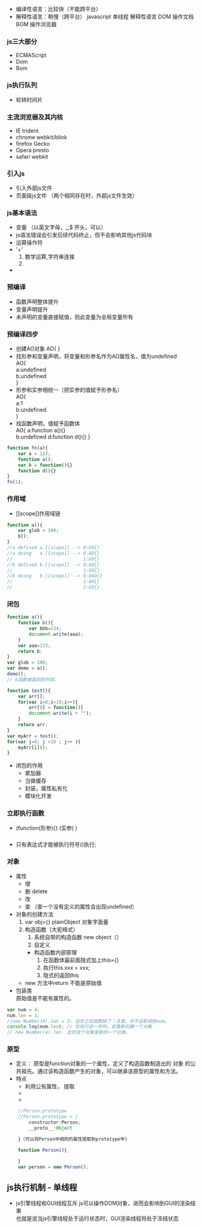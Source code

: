 * 编译性语言：比较快（不能跨平台）
* 解释性语言：稍慢（跨平台）
javascript 单线程 解释性语言
DOM 操作文档
BOM 操作浏览器
### js三大部分
* ECMAScript
* Dom
* Bom
### js执行队列
* 轮转时间片
###  主流浏览器及其内核
* IE        trident
* chrome    webkit/blink
* firefox   Gecko
* Opera     presto
* safari    webkit
###  引入js
* 引入外部js文件
* 页面级js文件 （两个相同存在时，外部js文件生效）
### js基本语法
* 变量  （以英文字母，_,$ 开头，可以）
* js语法错误会引发后续代码终止，但不会影响其他js代码块
* 运算操作符
* '+'
    1. 数学运算,字符串连接
    2. 
* 

### 预编译
* 函数声明整体提升
* 变量声明提升
* 未声明的变量直接赋值，则此变量为全局变量所有
### 预编译四步
* 创建AO对象 AO{ }
* 找形参和变量声明，将变量和形参名作为AO属性名，值为undefined  
AO{  
    a:undefined  
    b:undefined  
}
* 形参和实参相统一（把实参的值赋予形参名）  
AO{  
    a:1  
    b:undefined   
    }
* 找函数声明，值赋予函数体  
AO{
   a:function a(){}  
   b:undefined
   d:function d(){}
}

```js
function fn(a){
    var a = 123;
    function a();
    var b = function(){}
    function d(){}
}
fn(1);
```

### 作用域
* [[scope]]作用域链
```js
function a(){
    var glob = 100;
    b();
}
//a defined a.[[scope]] --> 0:GO{}
//a doing   a.[[scope]] --> 0:AO{}
//                          1:GO{}
//b defined b.[[scope]] --> 0:AO{}
//                          1:GO{}
//b doing   b.[[scope]] --> 0:bAO{}
//                          1:AO{}
//                          2:GO{}  
```
### 闭包
```js
function a(){
    function b(){
        var bbb=234;
        document.write(aaa);
    }
    var aaa=123;
    return b;
}
var glob = 100;
var demo = a();
demo();
// b函数被返回到外部，
```
```js
function test(){
    var arr[];
    for(var i=0;i<10;i++){
        arr[0] = function(){
        document.write(i + "");
    }
    return arr;
}
var myArr = test();
for(var j=0; j <10 ; j++ ){
    myArr[i]();
}
```
* 闭包的作用
    * 累加器
    * 当做缓存
    * 封装，属性私有化
    * 模块化开发 

### 立即执行函数  
* (function(形参){} (实参) )  

### 
* 只有表达式才能被执行符号()执行;


### 对象
* 属性
    *  增  
    *  删  delete 
    *  改
    *  查  （查一个没有定义的属性会出现undefined）
* 对象的创建方法 
    1. var obj={}  plainObject 对象字面量
    2. 构造函数（大驼峰式）
        1. 系统自带的构造函数 new object（）
        2. 自定义
        * 构造函数内部原理
            1. 在函数体最前面隐式加上this={}
            2. 执行this.xxx = xxx;
            3. 隐式的返回this
    * new 方法中return 不能是原始值
* 包装类  
原始值是不能有属性的。
```js
var num = 4;
num.len = 3;
//new Number(4).len = 3; 这步之后就删掉了！注意。并不会影响到num。
console.log(num.len); // 在执行这一步时，会重新创建一个对象
// new Number(4).len  此时这个对象是新的一个对象。
```  

### 原型
* 定义： 原型是function对象的一个属性，定义了构造函数制造出的
对象 的公共祖先。通过该构造函数产生的对象，可以继承该原型的属性和方法。
* 特点
    * 利用公有属性， 提取
    * 
    * 
```js
    //Person.prototype 
    //Person.prototype = {
        constructor:Person;
        __proto__:Object

    }（可以将Person中相同的属性提取到prototype中)

    function Person(){

    }
    var person = new Person();

```

## js执行机制 - 单线程
* js引擎线程和GUI线程互斥
js可以操作DOM对象，进而会影响到GUI的渲染结果  
也就是说当js引擎线程处于运行状态时，GUI渲染线程将处于冻结状态  

